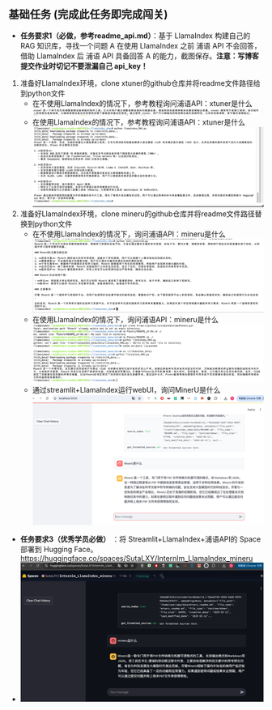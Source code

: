 ## 基础任务 (完成此任务即完成闯关)

- **任务要求1（必做，参考readme_api.md）**：基于 LlamaIndex 构建自己的 RAG 知识库，寻找一个问题 A 在使用 LlamaIndex 之前 浦语 API 不会回答，借助 LlamaIndex 后 浦语 API 具备回答 A 的能力，截图保存。**注意：写博客提交作业时切记不要泄漏自己 api_key！**
1. 准备好LlamaIndex环境，clone xtuner的github仓库并将readme文件路径给到python文件
   * 在不使用LlamaIndex的情况下，参考教程询问浦语API：xtuner是什么
   ![img_5.png](img_5.png)
   * 在使用LlamaIndex的情况下，参考教程询问浦语API：xtuner是什么
   ![img_3.png](img_3.png)
2. 准备好LlamaIndex环境，clone mineru的github仓库并将readme文件路径替换到python文件
   * 在不使用LlamaIndex的情况下，询问浦语API：mineru是什么
   ![mineru_before.png](img.png)
   * 在使用LlamaIndex的情况下，询问浦语API：mineru是什么
   ![mineru_after1.png](img_1.png)
   * 通过streamlit+LlamaIndex运行webUI，询问MinerU是什么
   ![mineru_after2.png](img_2.png)


- **任务要求3（优秀学员必做）** ：将 Streamlit+LlamaIndex+浦语API的 Space 部署到 Hugging Face。
https://huggingface.co/spaces/SutaLXY/Internlm_LlamaIndex_mineru
- ![img_4.png](img_4.png)